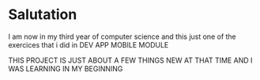 # Salutation



I am now in my third year of computer science and this just one of the exercices that i did in DEV APP MOBILE MODULE



THIS PROJECT IS JUST ABOUT A FEW THINGS NEW AT THAT TIME AND I WAS LEARNING IN MY BEGINNING
